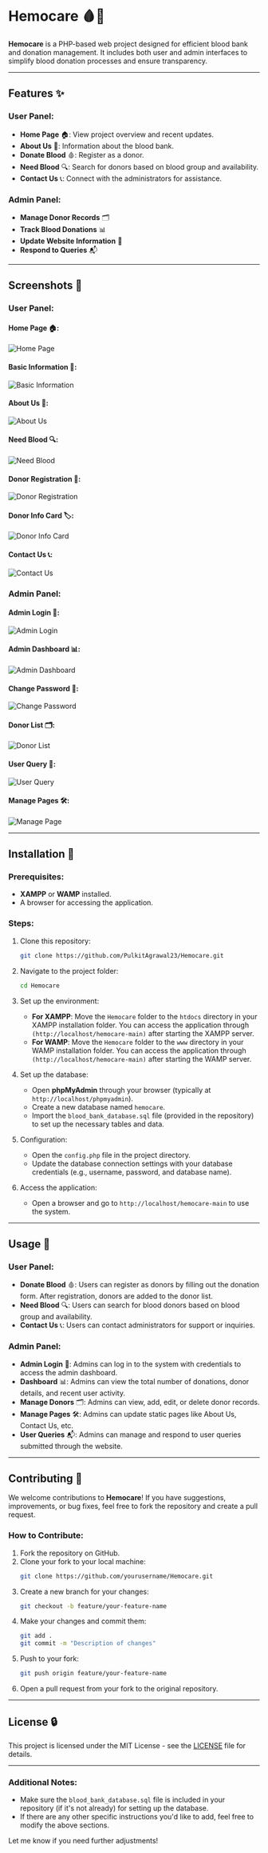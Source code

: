 # Hemocare 🩸💉

**Hemocare** is a PHP-based web project designed for efficient blood bank and donation management. It includes both user and admin interfaces to simplify blood donation processes and ensure transparency.

---

## **Features** ✨

### User Panel:
- **Home Page** 🏠: View project overview and recent updates.
- **About Us** 📖: Information about the blood bank.
- **Donate Blood** 🩸: Register as a donor.
- **Need Blood** 🔍: Search for donors based on blood group and availability.
- **Contact Us** 📞: Connect with the administrators for assistance.

### Admin Panel:
- **Manage Donor Records** 🗂️
- **Track Blood Donations** 📊
- **Update Website Information** 📝
- **Respond to Queries** 📬

---

## **Screenshots** 📸

### User Panel:
#### Home Page 🏠:
![Home Page](Screenshots/homepage.png)

#### Basic Information 📝:
![Basic Information](Screenshots/basic_info.png)

#### About Us 📖:
![About Us](Screenshots/aboutus.png)

#### Need Blood 🔍:
![Need Blood](Screenshots/blood_request.png)

#### Donor Registration 📝:
![Donor Registration](Screenshots/register.png)

#### Donor Info Card 🏷️:
![Donor Info Card](Screenshots/donor_card.png)

#### Contact Us 📞:
![Contact Us](Screenshots/contact_us.png)

### Admin Panel:
#### Admin Login 🔑:
![Admin Login](Screenshots/login.png)

#### Admin Dashboard 📊:
![Admin Dashboard](Screenshots/admin_dashboard.png)

#### Change Password 🔐:
![Change Password](Screenshots/change_pass.png)

#### Donor List 🗂️:
![Donor List](Screenshots/donor_list.png)

#### User Query 📨:
![User Query](Screenshots/user_query.png)

#### Manage Pages 🛠️:
![Manage Page](Screenshots/manage_page.png)

---

## **Installation** 🔧

### Prerequisites:
- **XAMPP** or **WAMP** installed.
- A browser for accessing the application.

### Steps:
1. Clone this repository:
   ```bash
   git clone https://github.com/PulkitAgrawal23/Hemocare.git
   ```

2. Navigate to the project folder:
   ```bash
   cd Hemocare
   ```

3. Set up the environment:
   - **For XAMPP**: Move the `Hemocare` folder to the `htdocs` directory in your XAMPP installation folder. You can access the application through `(http://localhost/hemocare-main)` after starting the XAMPP server.
   - **For WAMP**: Move the `Hemocare` folder to the `www` directory in your WAMP installation folder. You can access the application through `(http://localhost/hemocare-main)` after starting the WAMP server.

4. Set up the database:
   - Open **phpMyAdmin** through your browser (typically at `http://localhost/phpmyadmin`).
   - Create a new database named `hemocare`.
   - Import the `blood_bank_database.sql` file (provided in the repository) to set up the necessary tables and data.

5. Configuration:
   - Open the `config.php` file in the project directory.
   - Update the database connection settings with your database credentials (e.g., username, password, and database name).

6. Access the application:
   - Open a browser and go to `http://localhost/hemocare-main` to use the system.

---

## **Usage** 📖

### User Panel:
- **Donate Blood** 🩸: Users can register as donors by filling out the donation form. After registration, donors are added to the donor list.
- **Need Blood** 🔍: Users can search for blood donors based on blood group and availability.
- **Contact Us** 📞: Users can contact administrators for support or inquiries.

### Admin Panel:
- **Admin Login** 🔑: Admins can log in to the system with credentials to access the admin dashboard.
- **Dashboard** 📊: Admins can view the total number of donations, donor details, and recent user activity.
- **Manage Donors** 🗂️: Admins can view, add, edit, or delete donor records.
- **Manage Pages** 🛠️: Admins can update static pages like About Us, Contact Us, etc.
- **User Queries** 📬: Admins can manage and respond to user queries submitted through the website.

---

## **Contributing** 🤝

We welcome contributions to **Hemocare**! If you have suggestions, improvements, or bug fixes, feel free to fork the repository and create a pull request.

### How to Contribute:
1. Fork the repository on GitHub.
2. Clone your fork to your local machine:
   ```bash
   git clone https://github.com/yourusername/Hemocare.git
   ```
3. Create a new branch for your changes:
   ```bash
   git checkout -b feature/your-feature-name
   ```
4. Make your changes and commit them:
   ```bash
   git add .
   git commit -m "Description of changes"
   ```
5. Push to your fork:
   ```bash
   git push origin feature/your-feature-name
   ```
6. Open a pull request from your fork to the original repository.

---

## **License** 🔒

This project is licensed under the MIT License - see the [LICENSE](LICENSE) file for details.

---

### Additional Notes:
- Make sure the `blood_bank_database.sql` file is included in your repository (if it's not already) for setting up the database.
- If there are any other specific instructions you'd like to add, feel free to modify the above sections.

Let me know if you need further adjustments!
